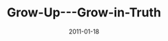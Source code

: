---
layout: music 
title: "Grow-Up---Grow-in-Truth"
series: "Grow Up"
date: 2011-01-18 
description: "Brian Tome talks about what it looks like to bend your life to the truth found in the Bible."
audio: "http://s3.amazonaws.com/crossroadsaudiomessages/growup03.mp3"
audio-duration: "34:44"
---